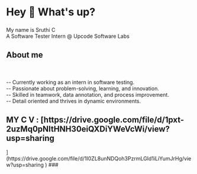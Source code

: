 <h1 align="left">Hey 👋 What's up?</h1>

###

<p align="left">My name is Sruthi C<br>A Software Tester Intern @ Upcode Software Labs</p>

###

<h2 align="left">About me</h2>

###

<br clear="both">

<p align="left">-- Currently working as an intern in software testing.<br>-- Passionate about problem-solving, learning, and innovation.  <br>-- Skilled in teamwork, data annotation, and process improvement.  <br>-- Detail oriented and thrives in dynamic environments.</p>

###

<h2 align="left">MY C V : [https://drive.google.com/file/d/1pxt-2uzMq0pNItHNH30eiQXDiYWeVcWi/view?usp=sharing</h2>
](https://drive.google.com/file/d/1I0ZL8unNDQoh3PzrmLGId1iLiYumJrHg/view?usp=sharing
)
###

<div align="left">
</div>

###
